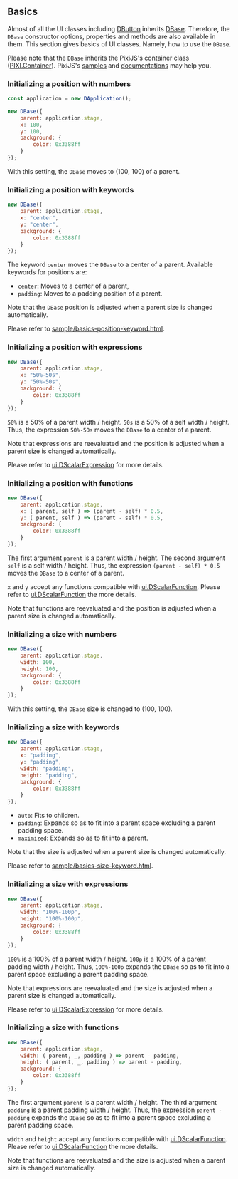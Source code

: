 ## Basics

Almost of all the UI classes including [DButton](../api/classes/ui.dbutton.html) inherits [DBase](../api/classes/ui.dbase.html).
Therefore, the `DBase` constructor options, properties and methods are also available in them.
This section gives basics of UI classes.
Namely, how to use the `DBase`.

Please note that the `DBase` inherits the PixiJS's container class ([PIXI.Container](http://pixijs.download/release/docs/PIXI.Container.html)).
PixiJS's [samples](https://pixijs.io/examples/) and [documentations](http://pixijs.download/release/docs/index.html) may help you.

### Initializing a position with numbers

```javascript
const application = new DApplication();

new DBase({
	parent: application.stage,
	x: 100,
	y: 100,
	background: {
		color: 0x3388ff
	}
});
```

With this setting, the `DBase` moves to (100, 100) of a parent.

### Initializing a position with keywords

```javascript
new DBase({
	parent: application.stage,
	x: "center",
	y: "center",
	background: {
		color: 0x3388ff
	}
});
```

The keyword `center` moves the `DBase` to a center of a parent.
Available keywords for positions are:

* `center`: Moves to a center of a parent,
* `padding`: Moves to a padding position of a parent.

Note that the `DBase` position is adjusted when a parent size is changed automatically.

Please refer to [sample/basics-position-keyword.html](../sample/basics-position-keyword.html).

### Initializing a position with expressions

```javascript
new DBase({
	parent: application.stage,
	x: "50%-50s",
	y: "50%-50s",
	background: {
		color: 0x3388ff
	}
});
```

`50%` is a 50% of a parent width / height.
`50s` is a 50% of a self width / height.
Thus, the expression `50%-50s` moves the `DBase` to a center of a parent.

Note that expressions are reevaluated and the position is adjusted when a parent size is changed automatically.

Please refer to [ui.DScalarExpression](../api/classes/ui.dscalarexpression.html) for more details.

### Initializing a position with functions

```javascript
new DBase({
	parent: application.stage,
	x: ( parent, self ) => (parent - self) * 0.5,
	y: ( parent, self ) => (parent - self) * 0.5,
	background: {
		color: 0x3388ff
	}
});
```

The first argument `parent` is a parent width / height.
The second argument `self` is a self width / height.
Thus, the expression `(parent - self) * 0.5` moves the `DBase` to a center of a parent.

`x` and `y` accept any functions compatible with [ui.DScalarFunction](../api/classes/ui.dscalarfunction.html).
Please refer to [ui.DScalarFunction](../api/classes/ui.dscalarfunction.html) the more details.

Note that functions are reevaluated and the position is adjusted when a parent size is changed automatically.

### Initializing a size with numbers

```javascript
new DBase({
	parent: application.stage,
	width: 100,
	height: 100,
	background: {
		color: 0x3388ff
	}
});
```

With this setting, the `DBase` size is changed to (100, 100).

### Initializing a size with keywords

```javascript
new DBase({
	parent: application.stage,
	x: "padding",
	y: "padding",
	width: "padding",
	height: "padding",
	background: {
		color: 0x3388ff
	}
});
```

* `auto`: Fits to children.
* `padding`: Expands so as to fit into a parent space excluding a parent padding space.
* `maximized`: Expands so as to fit into a parent.

Note that the size is adjusted when a parent size is changed automatically.

Please refer to [sample/basics-size-keyword.html](../sample/basics-size-keyword.html).

### Initializing a size with expressions

```javascript
new DBase({
	parent: application.stage,
	width: "100%-100p",
	height: "100%-100p",
	background: {
		color: 0x3388ff
	}
});
```

`100%` is a 100% of a parent width / height.
`100p` is a 100% of a parent padding width / height.
Thus, `100%-100p` expands the `DBase` so as to fit into a parent space excluding a parent padding space.

Note that expressions are reevaluated and the size is adjusted when a parent size is changed automatically.

Please refer to [ui.DScalarExpression](../api/classes/ui.dscalarexpression.html) for more details.

### Initializing a size with functions

```javascript
new DBase({
	parent: application.stage,
	width: ( parent, _, padding ) => parent - padding,
	height: ( parent, _, padding ) => parent - padding,
	background: {
		color: 0x3388ff
	}
});
```

The first argument `parent` is a parent width / height.
The third argument `padding` is a parent padding width / height.
Thus, the expression `parent - padding` expands the `DBase` so as to fit into a parent space excluding a parent padding space.

`width` and `height` accept any functions compatible with [ui.DScalarFunction](../api/classes/ui.dscalarfunction.html).
Please refer to [ui.DScalarFunction](../api/classes/ui.dscalarfunction.html) the more details.

Note that functions are reevaluated and the size is adjusted when a parent size is changed automatically.
